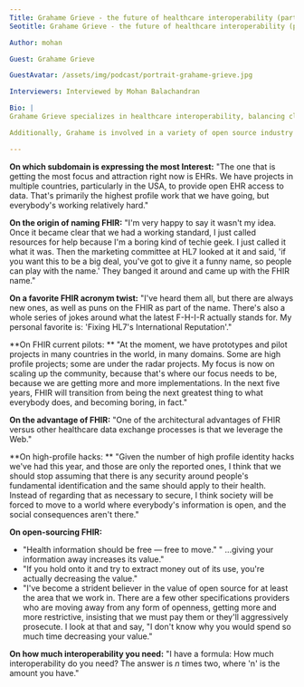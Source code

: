 ```yaml
---
Title: Grahame Grieve - the future of healthcare interoperability (part 1)
Seotitle: Grahame Grieve - the future of healthcare interoperability (part 1)

Author: mohan

Guest: Grahame Grieve

GuestAvatar: /assets/img/podcast/portrait-grahame-grieve.jpg

Interviewers: Interviewed by Mohan Balachandran

Bio: |
Grahame Grieve specializes in healthcare interoperability, balancing clinical, management and business perspectives, using his deep technical knowledge and capability. Prior to his Healthcare Intersections consultant business, he was the CTO for Kestral Computing P/L, where he provided leadership in development methodology, strategic technologies, enterprise architecture, standards and interoperability. Grahame also conceived, developed and sold interoperability and clinical document solutions and products. As part of his work, he became deeply involved in healthcare standards, principally HL7 and ISO. For nearly a decade, he has used committee chair positions and editorship of key structural standards to lead convergence between US and European standards organizations.

Additionally, Grahame is involved in a variety of open source industry consortiums, such as Open Healthcare Framework, Open Health Tools and the Indy Project.

---
```

**On which subdomain is expressing the most Interest:** "The one that is getting the most focus and attraction right now is EHRs. We have projects in multiple countries, particularly in the USA, to provide open EHR access to data. That's primarily the highest profile work that we have going, but everybody's working relatively hard."

**On the origin of naming FHIR:** "I'm very happy to say it wasn't my idea. Once it became clear that we had a working standard, I just called resources for help because I'm a boring kind of techie geek. I just called it what it was. Then the marketing committee at HL7 looked at it and said, 'if you want this to be a big deal, you've got to give it a funny name, so people can play with the name.' They banged it around and came up with the FHIR name."

**On a favorite FHIR acronym twist:** "I've heard them all, but there are always new ones, as well as puns on the FHIR as part of the name. There's also a whole series of jokes around what the latest F-H-I-R actually stands for. My personal favorite is: 'Fixing HL7's International Reputation'."

**On FHIR current pilots: ** "At the moment, we have prototypes and pilot projects in many countries in the world, in many domains. Some are high profile projects; some are under the radar projects. My focus is now on scaling up the community, because that's where our focus needs to be, because we are getting more and more implementations. In the next five years, FHIR will transition from being the next greatest thing to what everybody does, and becoming boring, in fact."

**On the advantage of FHIR:** "One of the architectural advantages of FHIR versus other healthcare data exchange processes is that we leverage the Web."

**On high-profile hacks: ** "Given the number of high profile identity hacks we've had this year, and those are only the reported ones, I think that we should stop assuming that there is any security around people's fundamental identification and the same should apply to their health. Instead of regarding that as necessary to secure, I think society will be forced to move to a world where everybody's information is open, and the social consequences aren't there."

**On open-sourcing FHIR:**

* "Health information should be free — free to move." " ...giving your information away increases its value."
* "If you hold onto it and try to extract money out of its use, you're actually decreasing the value."
* "I've become a strident believer in the value of open source for at least the area that we work in. There are a few other specifications providers who are moving away from any form of openness, getting more and more restrictive, insisting that we must pay them or they'll aggressively prosecute. I look at that and say, "I don't know why you would spend so much time decreasing your value."

**On how much interoperability you need:** "I have a formula: How much interoperability do you need?  The answer is *n* times two, where 'n' is the amount you have."

